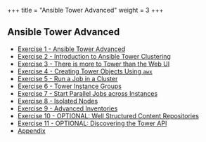 +++
title = "Ansible Tower Advanced"
weight = 3
+++
## Ansible Tower Advanced

- [Exercise 1 - Ansible Tower Advanced](1-intro)
- [Exercise 2 - Introduction to Ansible Tower Clustering](2-clustering)
- [Exercise 3 - There is more to Tower than the Web UI](3-awx-cli-intro)
- [Exercise 4 - Creating Tower Objects Using `awx`](4-awx-exercises)
- [Exercise 5 - Run a Job in a Cluster](5-tower-cluster-jobs)
- [Exercise 6 - Tower Instance Groups](6-instance-groups)
- [Exercise 7 - Start Parallel Jobs across Instances](7-parallel-jobs)
- [Exercise 8 - Isolated Nodes](8-isolated-nodes)
- [Exercise 9 - Advanced Inventories](9-advanced-inventories)
- [Exercise 10 - OPTIONAL: Well Structured Content Repositories](10-structured-content)
- [Exercise 11 - OPTIONAL: Discovering the Tower API](11-rest-api)
- [Appendix](12-appendix)

